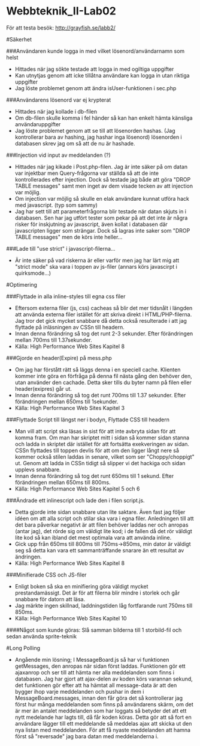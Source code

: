Webbteknik_II-Lab02
===================

För att testa besök:
http://grayfish.se/labb2/

#Säkerhet

###Användaren kunde logga in med vilket lösenord/användarnamn som helst
- Hittades när jag sökte testade att logga in med ogiltiga uppgifter
- Kan utnytjas genom att icke tillåtna användare kan logga in utan riktiga uppgifter
- Jag löste problemet genom att ändra isUser-funktionen i sec.php

###Användarens lösenord var ej krypterat
- Hittades när jag kollade i db-filen
- Om db-filen skulle komma i fel händer så kan han enkelt hämta känsliga användaruppgifter
- Jag löste problemet genom att se till att lösenorden hashas. (Jag kontrollerar bara av hashing, jag hashar inga lösenord) lösenorden i databasen skrev jag om så att de nu är hashade.

###Injection vid input av meddelanden (?) 
- Hittades när jag kikade i Post.php-filen. Jag är inte säker på om datan var injektbar men Query-frågorna var ställda så att de inte kontrollerades efter injection. Dock så testade jag både att göra "DROP TABLE messages" samt <script>a|lert("xxs är tillgänglig")</script> men inget av dem visade tecken av att injection var möjlig.
- Om injection var möjlig så skulle en elak användare kunnat utföra hack med javascript. (typ som sammy)
- Jag har sett till att parameterfrågorna blir testade när datan skjuts in i databasen. Sen har jag utfört tester som pekar på att det inte är några risker för inskjutning av javascript, även kollat i databasen där javascripten ligger som strängar. Dock så lagras inte saker som "DROP TABLE messages" men de körs inte heller...

###Lade till "use strict" i javascript-filerna... 
- Är inte säker på vad riskerna är eller varför men jag har lärt mig att "strict mode" ska vara i toppen av js-filer (annars körs javascirpt i quirksmode...)

#Optimering

###Flyttade in alla inline-styles till egna css filer
- Eftersom externa filer (js, css) cacheas så blir det mer tidsnålt i längden att använda externa filer istället för att skriva direkt i HTML/PHP-filerna. Jag tror det gick mycket snabbare då detta också resulterade i att jag flyttade på inläsningen av CSSn till headern.
- Innan denna förändring så tog det runt 2-3 sekunder. Efter förändringen mellan 700ms till 1.37sekunder.
- Källa: High Performance Web Sites Kapitel 8

###Gjorde en header(Expire) på mess.php
- Om jag har förstått rätt så läggs denna i en speciell cache. Klienten kommer inte göra en förfråga på denna fil nästa gång den behöver den, utan använder den cachade. Detta sker tills du byter namn på filen eller header(exipres) går ut.
- Innan denna förändring så tog det runt 700ms till 1.37 sekunder. Efter förändringen mellan 650ms till 1sekunder.
- Källa: High Performance Web Sites Kapitel 3

###Flyttade Script till längst ner i bodyn, Flyttade CSS till headern
- Man vill att script ska läsas in sist för att inte avbryta sidan för att komma fram. Om man har skriptet mitt i sidan så kommer sidan stanna och ladda in skriptet där istället för att fortsätta exekveringen av sidan. CSSn flyttades till toppen devlis för att om den ligger långt nere så kommer också stilen laddas in senare, vilket som ser "Choppy/choppigt" ut. Genom att ladda in CSSn tidigt så slipper vi det hackiga och sidan upplevs snabbare.
- Innan denna förändring så tog det runt 650ms till 1 sekund. Efter förändringen mellan 650ms till 800ms.
- Källa: High Performance Web Sites Kapitel 5 och 6

###Ändrade ett inlinescript och lade den i filen script.js.
- Detta gjorde inte sidan snabbare utan lite saktare. Även fast jag följer idéen om att alla script och stilar ska vara i egna filer. Anledningen till att det bara påverkar negativt är att filen behöver laddas ner och anropas (antar jag), det rörde sig om väldigt lite kod; i de fallen då det rör väldigt lite kod så kan ibland det mest optimala vara att använda inline.
- Gick upp från 650ms till 800ms till 750ms->850ms, min dator är väldigt seg så detta kan vara ett sammanträffande snarare än ett resultat av ändringen.
- Källa: High Performance Web Sites Kapitel 8

###Minifierade CSS och JS-filer
- Enligt boken så ska en minifiering göra väldigt mycket prestandamässigt. Det är för att filerna blir mindre i storlek och går snabbare för datorn att läsa. 
- Jag märkte ingen skillnad, laddningstiden låg fortfarande runt 750ms till 850ms.
- Källa: High Performance Web Sites Kapitel 10

####Något som kunde göras: Slå samman bilderna till 1 storbild-fil och sedan använda sprite-teknik

#Long Polling
- Angående min lösning; I MessageBoard.js så har vi funktionen getMessages, den anropas när sidan först laddas. Funktionen gör ett ajaxanrop och ser till att hämta ner alla meddelanden som finns i databasen. 
Jag har gjort att ajax-delen av koden körs varannan sekund, det funktionen gör efter att ha hämtat all message-data är att den bygger ihop varje meddelanden och pushar in dem i MessageBoard.messages, innan den får göra det så kontrollerar jag först hur många meddelanden som finns på användarens skärm, om det är mer än antalet meddelanden som har loggats så betyder det att ett nytt medelande har lagts till, då får koden köras. Detta gör att så fort en användare lägger till ett meddelande så meddelas ajax att skicka ut den nya listan med meddelanden.
För att få nyaste meddelanden att hamna först så "reversade" jag bara datan med meddelanderna i.
